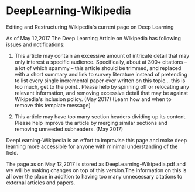 # DeepLearning-Wikipedia
Editing and Restructuring Wikipedia's current page on Deep Learning

As of May 12,2017 The Deep Learning Article on Wikipedia has following issues and notifications:

1. This article may contain an excessive amount of intricate detail that may only interest a specific audience. Specifically, about at 300+ citations – a lot of which spammy – this article should be trimmed, and replaced with a short summary and link to survey literature instead of pretending to list every single incremental paper ever written on this topic... this is too much, get to the point.. Please help by spinning off or relocating any relevant information, and removing excessive detail that may be against Wikipedia's inclusion policy. (May 2017) (Learn how and when to remove this template message)

2. This article may have too many section headers dividing up its content. Please help improve the article by merging similar sections and removing unneeded subheaders. (May 2017)

DeepLearning-Wikipedia is an effort to improvise this page and make deep learning more accessible for anyone with minimal understanding of the field. 

The page as on May 12,2017 is stored as DeepLearning-Wikipedia.pdf and we will be making changes on top of this version.The information on this is all over the place in addition to having too many unnecessary citations to external articles and papers. 
